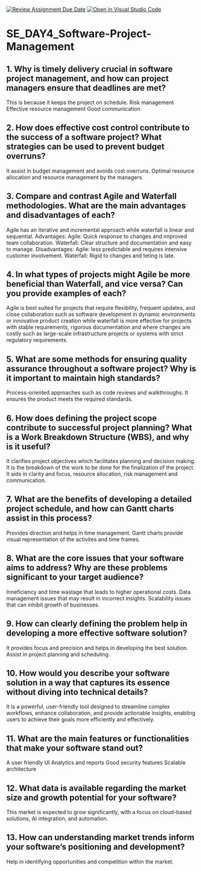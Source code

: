 [![Review Assignment Due Date](https://classroom.github.com/assets/deadline-readme-button-22041afd0340ce965d47ae6ef1cefeee28c7c493a6346c4f15d667ab976d596c.svg)](https://classroom.github.com/a/9pw6JKcu)
[![Open in Visual Studio Code](https://classroom.github.com/assets/open-in-vscode-2e0aaae1b6195c2367325f4f02e2d04e9abb55f0b24a779b69b11b9e10269abc.svg)](https://classroom.github.com/online_ide?assignment_repo_id=15741678&assignment_repo_type=AssignmentRepo)
# SE_DAY4_Software-Project-Management
## 1. Why is timely delivery crucial in software project management, and how can project managers ensure that deadlines are met?
This is because it keeps the project on schedule.
Risk management
Effective resource management
Good communication
## 2. How does effective cost control contribute to the success of a software project? What strategies can be used to prevent budget overruns?
It assist in budget management and avoids cost overruns. Optimal resource allocation and resource management by the managers.
## 3. Compare and contrast Agile and Waterfall methodologies. What are the main advantages and disadvantages of each?
Agile has an iterative and incremental approach while waterfall is linear and sequential.
Advantages:
Agile: Quick response to changes and improved team collaboration.
Waterfall: Clear structure and documentation and easy to manage.
Disadvantages:
Agile: less predictable and requires intensive customer involvement.
Waterfall: Rigid to changes and teting is late.
## 4. In what types of projects might Agile be more beneficial than Waterfall, and vice versa? Can you provide examples of each?
Agile is best suited for projects that require flexibility, frequent updates, and close collaboration such as software development in dynamic environments or innovative product creation while waterfall is more effective for projects with stable requirements, rigorous documentation and  where changes are costly such as large-scale infrastructure projects or systems with strict regulatory requirements.
## 5. What are some methods for ensuring quality assurance throughout a software project? Why is it important to maintain high standards?
Process-oriented approaches such as code reviews and walkthroughs.
It ensures the product meets the required standards.
## 6. How does defining the project scope contribute to successful project planning? What is a Work Breakdown Structure (WBS), and why is it useful?
It clarifies project objectives which facilitates planning and decision making.
It is the breakdown of the work to be done for the finalization of the project.
It aids in clarity and focus, resource allocation, risk management and communication.
## 7. What are the benefits of developing a detailed project schedule, and how can Gantt charts assist in this process?
Provides direction and helps in time management.
Gantt charts provide visual representation of the activites and time frames.
## 8. What are the core issues that your software aims to address? Why are these problems significant to your target audience?
Inneficiency and time wastage that leads to higher operational costs.
Data management issues that may result in incorrect insights.
Scalability issues that can inhibit growth of businesses.
## 9. How can clearly defining the problem help in developing a more effective software solution?
It provides focus and precision and helps in developing the best solution.
Assist in project planning and scheduling.
## 10. How would you describe your software solution in a way that captures its essence without diving into technical details?
It is a powerful, user-friendly tool designed to streamline complex workflows, enhance collaboration, and provide actionable insights, enabling users to achieve their goals more efficiently and effectively.
## 11. What are the main features or functionalities that make your software stand out?
A user friendly UI
Analytics and reports
Good security features
Scalable architecture
## 12. What data is available regarding the market size and growth potential for your software?
This market is expected to grow significantly, with a focus on cloud-based solutions, AI integration, and automation.
## 13. How can understanding market trends inform your software’s positioning and development?
Help in identifying opportunities and competition within the market.
